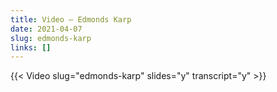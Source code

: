 ```yaml
---
title: Video — Edmonds Karp
date: 2021-04-07
slug: edmonds-karp
links: []
---
```

{{< Video slug="edmonds-karp" slides="y" transcript="y" >}}

